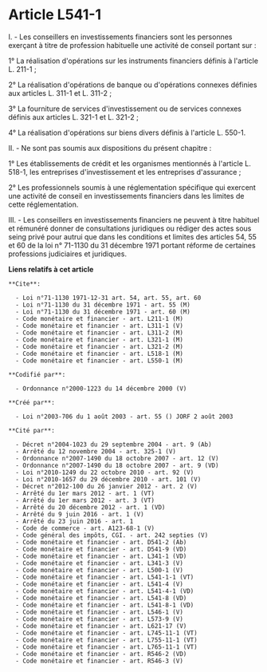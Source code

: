 # Article L541-1

I. - Les conseillers en investissements financiers sont les personnes exerçant à titre de profession habituelle une activité
de conseil portant sur :

1° La réalisation d'opérations sur les instruments financiers définis à l'article L. 211-1 ;

2° La réalisation d'opérations de banque ou d'opérations connexes définies aux articles L. 311-1 et L. 311-2 ;

3° La fourniture de services d'investissement ou de services connexes définis aux articles L. 321-1 et L. 321-2 ;

4° La réalisation d'opérations sur biens divers définis à l'article L. 550-1.

II. - Ne sont pas soumis aux dispositions du présent chapitre :

1° Les établissements de crédit et les organismes mentionnés à l'article L. 518-1, les entreprises d'investissement et les
entreprises d'assurance ;

2° Les professionnels soumis à une réglementation spécifique qui exercent une activité de conseil en investissements
financiers dans les limites de cette réglementation.

III. - Les conseillers en investissements financiers ne peuvent à titre habituel et rémunéré donner de consultations
juridiques ou rédiger des actes sous seing privé pour autrui que dans les conditions et limites des articles 54, 55 et 60 de
la loi n° 71-1130 du 31 décembre 1971 portant réforme de certaines professions judiciaires et juridiques.

**Liens relatifs à cet article**

	**Cite**:

	  - Loi n°71-1130 1971-12-31 art. 54, art. 55, art. 60
	  - Loi n°71-1130 du 31 décembre 1971 - art. 55 (M)
	  - Loi n°71-1130 du 31 décembre 1971 - art. 60 (M)
	  - Code monétaire et financier - art. L211-1 (M)
	  - Code monétaire et financier - art. L311-1 (V)
	  - Code monétaire et financier - art. L311-2 (M)
	  - Code monétaire et financier - art. L321-1 (M)
	  - Code monétaire et financier - art. L321-2 (M)
	  - Code monétaire et financier - art. L518-1 (M)
	  - Code monétaire et financier - art. L550-1 (M)

	**Codifié par**:

	  - Ordonnance n°2000-1223 du 14 décembre 2000 (V)

	**Créé par**:

	  - Loi n°2003-706 du 1 août 2003 - art. 55 () JORF 2 août 2003

	**Cité par**:

	  - Décret n°2004-1023 du 29 septembre 2004 - art. 9 (Ab)
	  - Arrêté du 12 novembre 2004 - art. 325-1 (V)
	  - Ordonnance n°2007-1490 du 18 octobre 2007 - art. 12 (V)
	  - Ordonnance n°2007-1490 du 18 octobre 2007 - art. 9 (VD)
	  - Loi n°2010-1249 du 22 octobre 2010 - art. 92 (V)
	  - Loi n°2010-1657 du 29 décembre 2010 - art. 101 (V)
	  - Décret n°2012-100 du 26 janvier 2012 - art. 2 (V)
	  - Arrêté du 1er mars 2012 - art. 1 (VT)
	  - Arrêté du 1er mars 2012 - art. 3 (VT)
	  - Arrêté du 20 décembre 2012 - art. 1 (VD)
	  - Arrêté du 9 juin 2016 - art. 1 (V)
	  - Arrêté du 23 juin 2016 - art. 1
	  - Code de commerce - art. A123-68-1 (V)
	  - Code général des impôts, CGI. - art. 242 septies (V)
	  - Code monétaire et financier - art. D541-2 (Ab)
	  - Code monétaire et financier - art. D541-9 (VD)
	  - Code monétaire et financier - art. L341-1 (VD)
	  - Code monétaire et financier - art. L341-3 (V)
	  - Code monétaire et financier - art. L500-1 (V)
	  - Code monétaire et financier - art. L541-1-1 (VT)
	  - Code monétaire et financier - art. L541-4 (V)
	  - Code monétaire et financier - art. L541-4-1 (VD)
	  - Code monétaire et financier - art. L541-8 (VD)
	  - Code monétaire et financier - art. L541-8-1 (VD)
	  - Code monétaire et financier - art. L546-1 (V)
	  - Code monétaire et financier - art. L573-9 (V)
	  - Code monétaire et financier - art. L621-17 (V)
	  - Code monétaire et financier - art. L745-11-1 (VT)
	  - Code monétaire et financier - art. L755-11-1 (VT)
	  - Code monétaire et financier - art. L765-11-1 (VT)
	  - Code monétaire et financier - art. R546-2 (VD)
	  - Code monétaire et financier - art. R546-3 (V)
